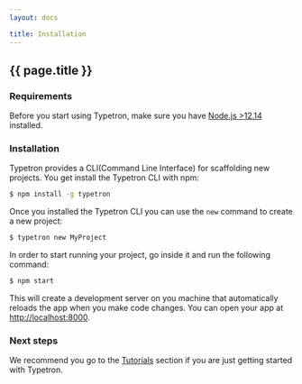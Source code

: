```yaml
---
layout: docs

title: Installation
---
```


## {{ page.title }}

### Requirements

Before you start using Typetron, make sure you have [Node.js >12.14](https://nodejs.org) installed.

### Installation

Typetron provides a CLI(Command Line Interface) for scaffolding new projects. You get install the Typetron CLI with
npm:
```sh
$ npm install -g typetron
```

Once you installed the Typetron CLI you can use the `new` command to create a new project:
```bash
$ typetron new MyProject
```

In order to start running your project, go inside it and run the following command:
```bash
$ npm start
```
 
This will create a development server on you machine that automatically reloads the app when you make code changes.
You can open your app at [http://localhost:8000](http://localhost:8000).

### Next steps
We recommend you go to the [Tutorials](/tutorials) section if you are just getting started with Typetron. 
